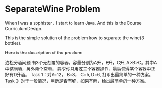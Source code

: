# SeparateWine Problem

When I was a sophister，I start to learn Java.
And this is the Course CurriculumDesign.

This is the simple solution of the problem how to separate the wine(3 bottles).

Here is the description of the problem:

泊松分酒问题
有3个无刻度的容器，容量分别为A升，B升，C升,	A>B>C。其中A中装满酒，另外两个空着。
要求你只用这三个容器操作，最后使得某个容器中正好有D升酒。
Task	1：对A=12， B=8， C=5,	D=6,	打印出最简单的一种方案。
Task	2:	对于一般情况，判断是否有解，如果有解，给出最简单的一种方案。
